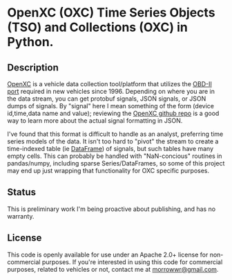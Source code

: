 
OpenXC (OXC) Time Series Objects (TSO) and Collections (OXC) in Python. 
=================================================================================

Description
-------------

[OpenXC](http://openxcplatform.com/) is a vehicle data collection tool/platform that
utilizes the [OBD-II port](https://en.wikipedia.org/wiki/On-board_diagnostics) required 
in new vehicles since 1996. Depending on where you are in the data stream, you can 
get protobuf signals, JSON signals, or JSON dumps of signals. By "signal" here I 
mean something of the form (device id,time,data name and value); reviewing the 
[OpenXC github repo](https://github.com/openxc) is a good way to learn more 
about the actual signal formatting in JSON. 

I've found that this format is difficult to handle as an analyst, preferring time
series models of the data. It isn't too hard to "pivot" the stream to create a 
time-indexed table (ie [DataFrame](http://pandas.pydata.org/pandas-docs/stable/generated/pandas.DataFrame.html)) 
of signals, but such tables have many empty cells. This can probably be handled with "NaN-concious" 
routines in pandas/numpy, including sparse Series/DataFrames, so some of this project may end up just wrapping that
functionality for OXC specific purposes. 

Status
-------------
This is preliminary work I'm being proactive about publishing, and has
no warranty. 

License
-------------
This code is openly available for use under an Apache 2.0+ license for non-commercial
purposes. If you're interested in using this code for commercial purposes, related to
vehicles or not, contact me at morrowwr@gmail.com. 